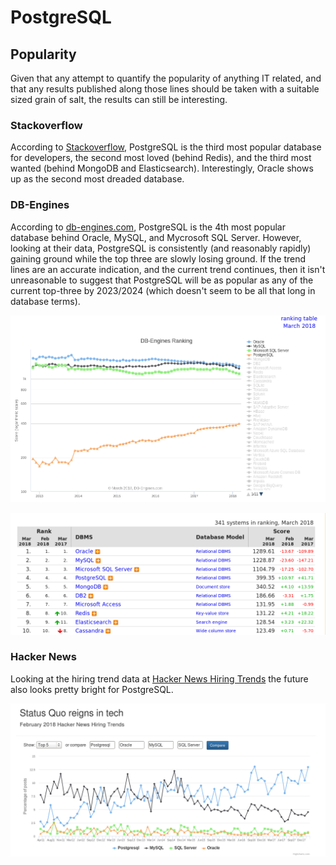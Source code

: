 # PostgreSQL

## Popularity

Given that any attempt to quantify the popularity of anything IT
related, and that any results published along those lines should be
taken with a suitable sized grain of salt, the results can still be
interesting.

### Stackoverflow

According to
[Stackoverflow](https://insights.stackoverflow.com/survey/2018/),
PostgreSQL is the third most popular database for developers, the
second most loved (behind Redis), and the third most wanted (behind
MongoDB and Elasticsearch). Interestingly, Oracle shows up as the second
most dreaded database.

### DB-Engines

According to [db-engines.com](https://db-engines.com/en/ranking),
PostgreSQL is the 4th most popular database behind Oracle, MySQL, and
Mycrosoft SQL Server. However, looking at their data, PostgreSQL is
consistently (and reasonably rapidly) gaining ground while the top
three are slowly losing ground. If the trend lines are an accurate
indication, and the current trend continues, then it isn't unreasonable
to suggest that PostgreSQL will be as popular as any of the current
top-three by 2023/2024 (which doesn't seem to be all that long in
database terms).

![db-engines.com graph](db-engines_2018-03_graph.png)

![db-engines.com table](db-engines_2018-03_table.png)

### Hacker News

Looking at the hiring trend data at
[Hacker News Hiring Trends](https://www.hntrends.com/2018/feb-status-quo-reigns-tech.html?compare1=Postgresql&compare2=Oracle&compare3=MySQL&compare4=SQL+Server)
the future also looks pretty bright for PostgreSQL.

![hntrends.com graph](hntrends-2018-02.png)

